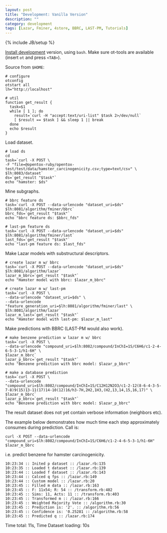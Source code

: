 ```yaml
---
layout: post
title: "Development: Vanilla Version"
description: ""
category: development
tags: [Lazar, Fminer, 4store, BBRC, LAST-PM, Tutorials]
---
```

{% include JB/setup %}

[Install development](http://opentox.github.com/setup/2012/08/09/install-opentox-development-environment/) version, using `bash`. Make sure ot-tools are available (insert `ot` and press `<TAB>`).

Source from `$HOME`:

    # configure
    otconfig
    otstart all
    lh="http://localhost"

    # util 
    function get_result {
      task=$1
      while [ 1 ]; do
        result=`curl -H "accept:text/uri-list" $task 2>/dev/null`
        [ $result == $task ] && sleep 1 || break
      done
      echo $result
    }

Load dataset.
 
    # load ds
    cd
    task=`curl -X POST \
    -F "file=@opentox-ruby/opentox-test/test/data/hamster_carcinogenicity.csv;type=text/csv" \
    $lh:8083/dataset`
    ds=`get_result "$task"`
    echo "hamster: $ds" 

Mine subgraphs. 

    # bbrc feature ds
    task=`curl -X POST --data-urlencode "dataset_uri=$ds" $lh:8081/algorithm/fminer/bbrc`
    bbrc_fds=`get_result "$task"`
    echo "bbrc feature ds: $bbrc_fds" 

    # last-pm feature ds
    task=`curl -X POST --data-urlencode "dataset_uri=$ds" $lh:8081/algorithm/fminer/last`
    last_fds=`get_result "$task"`
    echo "last-pm feature ds: $last_fds" 

Make Lazar models with substructural descriptors. 
 
    # create lazar m w/ bbrc
    task=`curl -X POST --data-urlencode "dataset_uri=$ds" $lh:8081/algorithm/lazar`
    lazar_m_bbrc=`get_result "$task"`
    echo "Hamster model with bbrc: $lazar_m_bbrc"

    # create lazar m w/ last-pm
    task=`curl -X POST \
    --data-urlencode "dataset_uri=$ds" \
    --data-urlencode "feature_generation_uri=$lh:8081/algorithm/fminer/last" \
    $lh:8081/algorithm/lazar`
    lazar_m_last=`get_result "$task"` 
    echo "Hamster model with last-pm: $lazar_m_last" 

Make predictions with BBRC (LAST-PM would also work).

    # make benzene prediction w lazar m w/ bbrc
    task=`curl -X POST \
    --data-urlencode "compound_uri=$lh:8082/compound/InChI=1S/C6H6/c1-2-4-6-5-3-1/h1-6H" \
    $lazar_m_bbrc`
    lazar_p_bbrc=`get_result "$task"`
    echo "Benzene prediction with bbrc model: $lazar_p_bbrc" 

    # make a database prediction
    task=`curl -X POST \
    --data-urlencode "compound_uri=$lh:8082/compound/InChI=1S/C12H12N2O3/c1-2-12(8-6-4-3-5-7-8)9(15)13-11(17)14-10(12)16/h3-7H,2H2,1H3,(H2,13,14,15,16,17)" \ 
    $lazar_m_bbrc`
    lazar_p_bbrc=`get_result "$task"`
    echo "Benzene prediction with bbrc model: $lazar_p_bbrc" 

The result dataset does not yet contain verbose information (neighbors etc).

The example below demonstrates how much time each step approximately consumes during prediction. Call is: 

    curl -X POST --data-urlencode "compound_uri=$lh:8082/compound/InChI=1S/C6H6/c1-2-4-6-5-3-1/h1-6H" $lazar_m_bbrc

i.e. predict benzene for hamster carcinogenicity.

    10:23:34 :: Inited p dataset :: /lazar.rb:135
    10:23:35 :: Loaded t dataset :: /lazar.rb:139
    10:23:44 :: Loaded f dataset :: /lazar.rb:143
    10:23:44 :: Calced q fps :: /lazar.rb:149
    10:23:44 :: Custom model :: /lazar.rb:20
    10:23:45 :: Filled m data :: /lazar.rb:163
    10:23:45 :: F: 11x54; R: 54 :: /transform.rb:402
    10:23:45 :: Sims: 11, Acts: 11 :: /transform.rb:403
    10:23:45 :: Transformed m :: /lazar.rb:166
    10:23:45 :: Weighted Majority Vote :: /algorithm.rb:30
    10:23:45 :: Prediction is: '2'. :: /algorithm.rb:56
    10:23:45 :: Confidence is: '0.25281 :: /algorithm.rb:58
    10:23:45 :: Predicted q :: /lazar.rb:174

Time total: 11s, Time Dataset loading: 10s 
